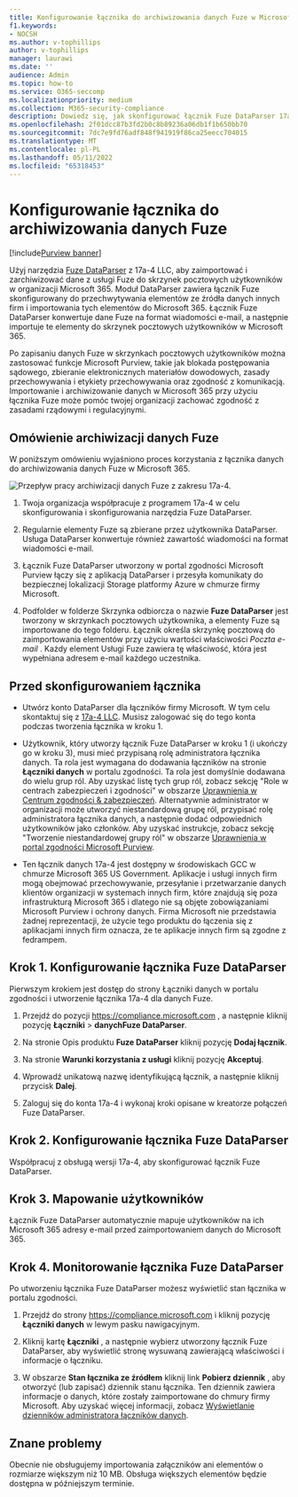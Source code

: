 ```yaml
---
title: Konfigurowanie łącznika do archiwizowania danych Fuze w Microsoft 365
f1.keywords:
- NOCSH
ms.author: v-tophillips
author: v-tophillips
manager: laurawi
ms.date: ''
audience: Admin
ms.topic: how-to
ms.service: O365-seccomp
ms.localizationpriority: medium
ms.collection: M365-security-compliance
description: Dowiedz się, jak skonfigurować łącznik Fuze DataParser 17a-4 i użyć go do importowania i archiwizowania danych Fuze w Microsoft 365.
ms.openlocfilehash: 2f01dcc87b3fd2b0c8b89236a06db1f1b650bb70
ms.sourcegitcommit: 7dc7e9fd76adf848f941919f86ca25eecc704015
ms.translationtype: MT
ms.contentlocale: pl-PL
ms.lasthandoff: 05/11/2022
ms.locfileid: "65318453"
---
```

# <a name="set-up-a-connector-to-archive-fuze-data"></a>Konfigurowanie łącznika do archiwizowania danych Fuze

[!include[Purview banner](../includes/purview-rebrand-banner.md)]

Użyj narzędzia [Fuze DataParser](https://www.17a-4.com/fuze-dataparser/) z 17a-4 LLC, aby zaimportować i zarchiwizować dane z usługi Fuze do skrzynek pocztowych użytkowników w organizacji Microsoft 365. Moduł DataParser zawiera łącznik Fuze skonfigurowany do przechwytywania elementów ze źródła danych innych firm i importowania tych elementów do Microsoft 365. Łącznik Fuze DataParser konwertuje dane Fuze na format wiadomości e-mail, a następnie importuje te elementy do skrzynek pocztowych użytkowników w Microsoft 365.

Po zapisaniu danych Fuze w skrzynkach pocztowych użytkowników można zastosować funkcje Microsoft Purview, takie jak blokada postępowania sądowego, zbieranie elektronicznych materiałów dowodowych, zasady przechowywania i etykiety przechowywania oraz zgodność z komunikacją. Importowanie i archiwizowanie danych w Microsoft 365 przy użyciu łącznika Fuze może pomóc twojej organizacji zachować zgodność z zasadami rządowymi i regulacyjnymi.

## <a name="overview-of-archiving-fuze-data"></a>Omówienie archiwizacji danych Fuze

W poniższym omówieniu wyjaśniono proces korzystania z łącznika danych do archiwizowania danych Fuze w Microsoft 365.

![Przepływ pracy archiwizacji danych Fuze z zakresu 17a-4.](../media/FuzeDataParserConnectorWorkflow.png)

1. Twoja organizacja współpracuje z programem 17a-4 w celu skonfigurowania i skonfigurowania narzędzia Fuze DataParser.

2. Regularnie elementy Fuze są zbierane przez użytkownika DataParser. Usługa DataParser konwertuje również zawartość wiadomości na format wiadomości e-mail.

3. Łącznik Fuze DataParser utworzony w portal zgodności Microsoft Purview łączy się z aplikacją DataParser i przesyła komunikaty do bezpiecznej lokalizacji Storage platformy Azure w chmurze firmy Microsoft.

4. Podfolder w folderze Skrzynka odbiorcza o nazwie **Fuze DataParser** jest tworzony w skrzynkach pocztowych użytkownika, a elementy Fuze są importowane do tego folderu. Łącznik określa skrzynkę pocztową do zaimportowania elementów przy użyciu wartości właściwości *Poczta e-mail* . Każdy element Usługi Fuze zawiera tę właściwość, która jest wypełniana adresem e-mail każdego uczestnika.

## <a name="before-you-set-up-a-connector"></a>Przed skonfigurowaniem łącznika

- Utwórz konto DataParser dla łączników firmy Microsoft. W tym celu skontaktuj się z [17a-4 LLC](https://www.17a-4.com/contact/). Musisz zalogować się do tego konta podczas tworzenia łącznika w kroku 1.

- Użytkownik, który utworzy łącznik Fuze DataParser w kroku 1 (i ukończy go w kroku 3), musi mieć przypisaną rolę administratora łącznika danych. Ta rola jest wymagana do dodawania łączników na stronie **Łączniki danych** w portalu zgodności. Ta rola jest domyślnie dodawana do wielu grup ról. Aby uzyskać listę tych grup ról, zobacz sekcję "Role w centrach zabezpieczeń i zgodności" w obszarze [Uprawnienia w Centrum zgodności & zabezpieczeń](../security/office-365-security/permissions-in-the-security-and-compliance-center.md#roles-in-the-security--compliance-center). Alternatywnie administrator w organizacji może utworzyć niestandardową grupę ról, przypisać rolę administratora łącznika danych, a następnie dodać odpowiednich użytkowników jako członków. Aby uzyskać instrukcje, zobacz sekcję "Tworzenie niestandardowej grupy ról" w obszarze [Uprawnienia w portal zgodności Microsoft Purview](microsoft-365-compliance-center-permissions.md#create-a-custom-role-group).

- Ten łącznik danych 17a-4 jest dostępny w środowiskach GCC w chmurze Microsoft 365 US Government. Aplikacje i usługi innych firm mogą obejmować przechowywanie, przesyłanie i przetwarzanie danych klientów organizacji w systemach innych firm, które znajdują się poza infrastrukturą Microsoft 365 i dlatego nie są objęte zobowiązaniami Microsoft Purview i ochrony danych. Firma Microsoft nie przedstawia żadnej reprezentacji, że użycie tego produktu do łączenia się z aplikacjami innych firm oznacza, że te aplikacje innych firm są zgodne z fedrampem.

## <a name="step-1-set-up-a-fuze-dataparser-connector"></a>Krok 1. Konfigurowanie łącznika Fuze DataParser

Pierwszym krokiem jest dostęp do strony Łączniki danych w portalu zgodności i utworzenie łącznika 17a-4 dla danych Fuze.

1. Przejdź do pozycji <https://compliance.microsoft.com> , a następnie kliknij pozycję **Łączniki** >  **danychFuze DataParser**.

2. Na stronie Opis produktu **Fuze DataParser** kliknij pozycję **Dodaj łącznik**.

3. Na stronie **Warunki korzystania z usługi** kliknij pozycję **Akceptuj**.

4. Wprowadź unikatową nazwę identyfikującą łącznik, a następnie kliknij przycisk **Dalej**.

5. Zaloguj się do konta 17a-4 i wykonaj kroki opisane w kreatorze połączeń Fuze DataParser.

## <a name="step-2-configure-the-fuze-dataparser-connector"></a>Krok 2. Konfigurowanie łącznika Fuze DataParser

Współpracuj z obsługą wersji 17a-4, aby skonfigurować łącznik Fuze DataParser.

## <a name="step-3-map-users"></a>Krok 3. Mapowanie użytkowników

Łącznik Fuze DataParser automatycznie mapuje użytkowników na ich Microsoft 365 adresy e-mail przed zaimportowaniem danych do Microsoft 365.

## <a name="step-4-monitor-the-fuze-dataparser-connector"></a>Krok 4. Monitorowanie łącznika Fuze DataParser

Po utworzeniu łącznika Fuze DataParser możesz wyświetlić stan łącznika w portalu zgodności.

1. Przejdź do strony <https://compliance.microsoft.com> i kliknij pozycję **Łączniki danych** w lewym pasku nawigacyjnym.

2. Kliknij kartę **Łączniki** , a następnie wybierz utworzony łącznik Fuze DataParser, aby wyświetlić stronę wysuwaną zawierającą właściwości i informacje o łączniku.

3. W obszarze **Stan łącznika ze źródłem** kliknij link **Pobierz dziennik** , aby otworzyć (lub zapisać) dziennik stanu łącznika. Ten dziennik zawiera informacje o danych, które zostały zaimportowane do chmury firmy Microsoft. Aby uzyskać więcej informacji, zobacz [Wyświetlanie dzienników administratora łączników danych](data-connector-admin-logs.md).

## <a name="known-issues"></a>Znane problemy

Obecnie nie obsługujemy importowania załączników ani elementów o rozmiarze większym niż 10 MB. Obsługa większych elementów będzie dostępna w późniejszym terminie.
